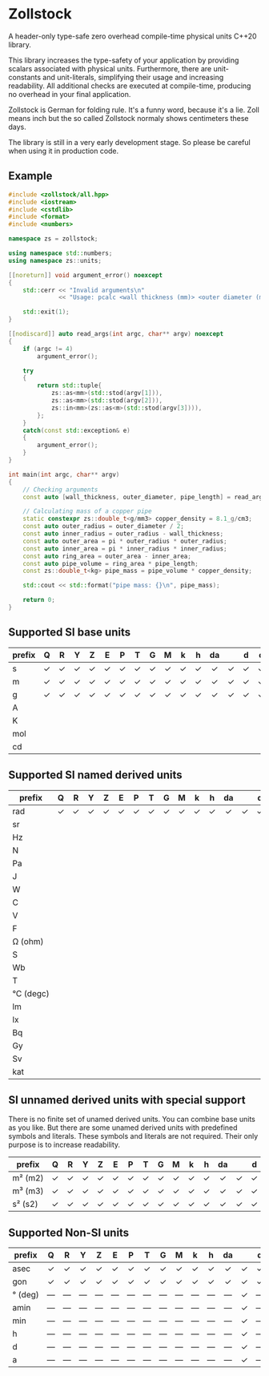 # Zollstock
A header-only type-safe zero overhead compile-time physical units C++20 library.

This library increases the type-safety of your application by providing scalars associated with physical units.
Furthermore, there are unit-constants and unit-literals, simplifying their usage and increasing readability.
All additional checks are executed at compile-time, producing no overhead in your final application.

Zollstock is German for folding rule. It's a funny word, because it's a lie. Zoll means inch but the
so called Zollstock normaly shows centimeters these days.

The library is still in a very early development stage. So please be careful when using it in
production code.

## Example

```cpp
#include <zollstock/all.hpp>
#include <iostream>
#include <cstdlib>
#include <format>
#include <numbers>

namespace zs = zollstock;

using namespace std::numbers;
using namespace zs::units;

[[noreturn]] void argument_error() noexcept
{
    std::cerr << "Invalid arguments\n"
              << "Usage: pcalc <wall thickness (mm)> <outer diameter (mm)> <length (m)>\n";

    std::exit(1);
}

[[nodiscard]] auto read_args(int argc, char** argv) noexcept
{
    if (argc != 4)
        argument_error();

    try
    {
        return std::tuple{
            zs::as<mm>(std::stod(argv[1])),
            zs::as<mm>(std::stod(argv[2])),
            zs::in<mm>(zs::as<m>(std::stod(argv[3]))),
        };
    }
    catch(const std::exception& e)
    {
        argument_error();
    }
}

int main(int argc, char** argv)
{
    // Checking arguments
    const auto [wall_thickness, outer_diameter, pipe_length] = read_args(argc, argv);

    // Calculating mass of a copper pipe
    static constexpr zs::double_t<g/mm3> copper_density = 8.1_g/cm3;
    const auto outer_radius = outer_diameter / 2;
    const auto inner_radius = outer_radius - wall_thickness;
    const auto outer_area = pi * outer_radius * outer_radius;
    const auto inner_area = pi * inner_radius * inner_radius;
    const auto ring_area = outer_area - inner_area;
    const auto pipe_volume = ring_area * pipe_length;
    const zs::double_t<kg> pipe_mass = pipe_volume * copper_density;

    std::cout << std::format("pipe mass: {}\n", pipe_mass);

    return 0;
}
```

## Supported SI base units

| prefix | Q | R | Y | Z | E | P | T | G | M | k | h | da |   | d | c | m | μ | n | p | f | a | z | y | r | q |
|--------|:-:|:-:|:-:|:-:|:-:|:-:|:-:|:-:|:-:|:-:|:-:|:--:|:-:|:-:|:-:|:-:|:-:|:-:|:-:|:-:|:-:|:-:|:-:|:-:|:-:|
| s      | ✓ | ✓ | ✓ | ✓ | ✓ | ✓ | ✓ | ✓ | ✓ | ✓ | ✓ |  ✓ | ✓ | ✓ | ✓ | ✓ | ✓ | ✓ | ✓ | ✓ | ✓ | ✓ | ✓ | ✓ | ✓ |
| m      | ✓ | ✓ | ✓ | ✓ | ✓ | ✓ | ✓ | ✓ | ✓ | ✓ | ✓ |  ✓ | ✓ | ✓ | ✓ | ✓ | ✓ | ✓ | ✓ | ✓ | ✓ | ✓ | ✓ | ✓ | ✓ |
| g      | ✓ | ✓ | ✓ | ✓ | ✓ | ✓ | ✓ | ✓ | ✓ | ✓ | ✓ |  ✓ | ✓ | ✓ | ✓ | ✓ | ✓ | ✓ | ✓ | ✓ | ✓ | ✓ | ✓ | ✓ | ✓ |
| A      |   |   |   |   |   |   |   |   |   |   |   |    |   |   |   |   |   |   |   |   |   |   |   |   |   |
| K      |   |   |   |   |   |   |   |   |   |   |   |    |   |   |   |   |   |   |   |   |   |   |   |   |   |
| mol    |   |   |   |   |   |   |   |   |   |   |   |    |   |   |   |   |   |   |   |   |   |   |   |   |   |
| cd     |   |   |   |   |   |   |   |   |   |   |   |    |   |   |   |   |   |   |   |   |   |   |   |   |   |

## Supported SI named derived units

| prefix        | Q | R | Y | Z | E | P | T | G | M | k | h | da |   | d | c | m | μ | n | p | f | a | z | y | r | q |
|---------------|:-:|:-:|:-:|:-:|:-:|:-:|:-:|:-:|:-:|:-:|:-:|:--:|:-:|:-:|:-:|:-:|:-:|:-:|:-:|:-:|:-:|:-:|:-:|:-:|:-:|
| rad           | ✓ | ✓ | ✓ | ✓ | ✓ | ✓ | ✓ | ✓ | ✓ | ✓ | ✓ |  ✓ | ✓ | ✓ | ✓ | ✓ | ✓ | ✓ | ✓ | ✓ | ✓ | ✓ | ✓ | ✓ | ✓ |
| sr            |   |   |   |   |   |   |   |   |   |   |   |    |   |   |   |   |   |   |   |   |   |   |   |   |   |
| Hz            |   |   |   |   |   |   |   |   |   |   |   |    |   |   |   |   |   |   |   |   |   |   |   |   |   |
| N             |   |   |   |   |   |   |   |   |   |   |   |    |   |   |   |   |   |   |   |   |   |   |   |   |   |
| Pa            |   |   |   |   |   |   |   |   |   |   |   |    |   |   |   |   |   |   |   |   |   |   |   |   |   |
| J             |   |   |   |   |   |   |   |   |   |   |   |    |   |   |   |   |   |   |   |   |   |   |   |   |   |
| W             |   |   |   |   |   |   |   |   |   |   |   |    |   |   |   |   |   |   |   |   |   |   |   |   |   |
| C             |   |   |   |   |   |   |   |   |   |   |   |    |   |   |   |   |   |   |   |   |   |   |   |   |   |
| V             |   |   |   |   |   |   |   |   |   |   |   |    |   |   |   |   |   |   |   |   |   |   |   |   |   |
| F             |   |   |   |   |   |   |   |   |   |   |   |    |   |   |   |   |   |   |   |   |   |   |   |   |   |
| Ω&nbsp;(ohm)  |   |   |   |   |   |   |   |   |   |   |   |    |   |   |   |   |   |   |   |   |   |   |   |   |   |
| S             |   |   |   |   |   |   |   |   |   |   |   |    |   |   |   |   |   |   |   |   |   |   |   |   |   |
| Wb            |   |   |   |   |   |   |   |   |   |   |   |    |   |   |   |   |   |   |   |   |   |   |   |   |   |
| T             |   |   |   |   |   |   |   |   |   |   |   |    |   |   |   |   |   |   |   |   |   |   |   |   |   |
| °C&nbsp;(degc)|   |   |   |   |   |   |   |   |   |   |   |    |   |   |   |   |   |   |   |   |   |   |   |   |   |
| lm            |   |   |   |   |   |   |   |   |   |   |   |    |   |   |   |   |   |   |   |   |   |   |   |   |   |
| lx            |   |   |   |   |   |   |   |   |   |   |   |    |   |   |   |   |   |   |   |   |   |   |   |   |   |
| Bq            |   |   |   |   |   |   |   |   |   |   |   |    |   |   |   |   |   |   |   |   |   |   |   |   |   |
| Gy            |   |   |   |   |   |   |   |   |   |   |   |    |   |   |   |   |   |   |   |   |   |   |   |   |   |
| Sv            |   |   |   |   |   |   |   |   |   |   |   |    |   |   |   |   |   |   |   |   |   |   |   |   |   |
| kat           |   |   |   |   |   |   |   |   |   |   |   |    |   |   |   |   |   |   |   |   |   |   |   |   |   |

## SI unnamed derived units with special support

There is no finite set of unamed derived units. You can combine base units as you like. But there
are some unamed derived units with predefined symbols and literals. These symbols and literals
are not required. Their only purpose is to increase readability.

| prefix       | Q | R | Y | Z | E | P | T | G | M | k | h | da |   | d | c | m | μ | n | p | f | a | z | y | r | q |
|--------------|:-:|:-:|:-:|:-:|:-:|:-:|:-:|:-:|:-:|:-:|:-:|:--:|:-:|:-:|:-:|:-:|:-:|:-:|:-:|:-:|:-:|:-:|:-:|:-:|:-:|
| m²&nbsp;(m2) | ✓ | ✓ | ✓ | ✓ | ✓ | ✓ | ✓ | ✓ | ✓ | ✓ | ✓ |  ✓ | ✓ | ✓ | ✓ | ✓ | ✓ | ✓ | ✓ | ✓ | ✓ | ✓ | ✓ | ✓ | ✓ |
| m³&nbsp;(m3) | ✓ | ✓ | ✓ | ✓ | ✓ | ✓ | ✓ | ✓ | ✓ | ✓ | ✓ |  ✓ | ✓ | ✓ | ✓ | ✓ | ✓ | ✓ | ✓ | ✓ | ✓ | ✓ | ✓ | ✓ | ✓ |
| s²&nbsp;(s2) | ✓ | ✓ | ✓ | ✓ | ✓ | ✓ | ✓ | ✓ | ✓ | ✓ | ✓ |  ✓ | ✓ | ✓ | ✓ | ✓ | ✓ | ✓ | ✓ | ✓ | ✓ | ✓ | ✓ | ✓ | ✓ |


## Supported Non-SI units
| prefix       | Q | R | Y | Z | E | P | T | G | M | k | h | da |   | d | c | m | μ | n | p | f | a | z | y | r | q |
|--------------|:-:|:-:|:-:|:-:|:-:|:-:|:-:|:-:|:-:|:-:|:-:|:--:|:-:|:-:|:-:|:-:|:-:|:-:|:-:|:-:|:-:|:-:|:-:|:-:|:-:|
| asec         | ✓ | ✓ | ✓ | ✓ | ✓ | ✓ | ✓ | ✓ | ✓ | ✓ | ✓ |  ✓ | ✓ | ✓ | ✓ | ✓ | ✓ | ✓ | ✓ | ✓ | ✓ | ✓ | ✓ | ✓ | ✓ |
| gon          | ✓ | ✓ | ✓ | ✓ | ✓ | ✓ | ✓ | ✓ | ✓ | ✓ | ✓ |  ✓ | ✓ | ✓ | ✓ | ✓ | ✓ | ✓ | ✓ | ✓ | ✓ | ✓ | ✓ | ✓ | ✓ |
| °&nbsp;(deg) | — | — | — | — | — | — | — | — | — | — | — |  — | ✓ | — | — | — | — | — | — | — | — | — | — | — | — |
| amin         | — | — | — | — | — | — | — | — | — | — | — |  — | ✓ | — | — | — | — | — | — | — | — | — | — | — | — |
| min          | — | — | — | — | — | — | — | — | — | — | — |  — | ✓ | — | — | — | — | — | — | — | — | — | — | — | — |
| h            | — | — | — | — | — | — | — | — | — | — | — |  — | ✓ | — | — | — | — | — | — | — | — | — | — | — | — |
| d            | — | — | — | — | — | — | — | — | — | — | — |  — | ✓ | — | — | — | — | — | — | — | — | — | — | — | — |
| a            | — | — | — | — | — | — | — | — | — | — | — |  — | ✓ | — | — | — | — | — | — | — | — | — | — | — | — |
